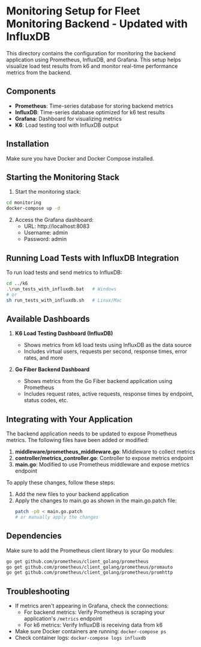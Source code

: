 # Monitoring Setup for Fleet Monitoring Backend - Updated with InfluxDB

This directory contains the configuration for monitoring the backend application using Prometheus, InfluxDB, and Grafana. This setup helps visualize load test results from k6 and monitor real-time performance metrics from the backend.

## Components

- **Prometheus**: Time-series database for storing backend metrics
- **InfluxDB**: Time-series database optimized for k6 test results
- **Grafana**: Dashboard for visualizing metrics
- **K6**: Load testing tool with InfluxDB output

## Installation

Make sure you have Docker and Docker Compose installed.

## Starting the Monitoring Stack

1. Start the monitoring stack:

```bash
cd monitoring
docker-compose up -d
```

2. Access the Grafana dashboard:
   - URL: http://localhost:8083
   - Username: admin
   - Password: admin

## Running Load Tests with InfluxDB Integration

To run load tests and send metrics to InfluxDB:

```bash
cd ../k6
.\run_tests_with_influxdb.bat   # Windows
# or
sh run_tests_with_influxdb.sh   # Linux/Mac
```

## Available Dashboards

1. **K6 Load Testing Dashboard (InfluxDB)**
   - Shows metrics from k6 load tests using InfluxDB as the data source
   - Includes virtual users, requests per second, response times, error rates, and more

2. **Go Fiber Backend Dashboard**
   - Shows metrics from the Go Fiber backend application using Prometheus
   - Includes request rates, active requests, response times by endpoint, status codes, etc.

## Integrating with Your Application

The backend application needs to be updated to expose Prometheus metrics. The following files have been added or modified:

1. **middleware/prometheus_middleware.go**: Middleware to collect metrics
2. **controller/metrics_controller.go**: Controller to expose metrics endpoint
3. **main.go**: Modified to use Prometheus middleware and expose metrics endpoint

To apply these changes, follow these steps:

1. Add the new files to your backend application
2. Apply the changes to main.go as shown in the main.go.patch file:
   ```bash
   patch -p0 < main.go.patch
   # or manually apply the changes
   ```

## Dependencies

Make sure to add the Prometheus client library to your Go modules:

```bash
go get github.com/prometheus/client_golang/prometheus
go get github.com/prometheus/client_golang/prometheus/promauto
go get github.com/prometheus/client_golang/prometheus/promhttp
```

## Troubleshooting

- If metrics aren't appearing in Grafana, check the connections:
  - For backend metrics: Verify Prometheus is scraping your application's `/metrics` endpoint
  - For k6 metrics: Verify InfluxDB is receiving data from k6
- Make sure Docker containers are running: `docker-compose ps`
- Check container logs: `docker-compose logs influxdb`
